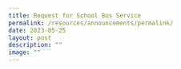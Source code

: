 ```yaml
---
title: Request for School Bus Service
permalink: /resources/announcements/permalink/
date: 2023-05-25
layout: post
description: ""
image: ""
---
```

